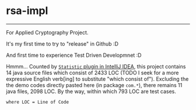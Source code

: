# rsa-impl
---

For Applied Cryptography Project.

It's my first time to try to "release" in Github :D

And first time to experience Test Driven Developmnet :D

Hmmm... Counted by [`Statistic` plugin in IntelliJ IDEA](https://plugins.jetbrains.com/idea/plugin/4509-statistic), this project contains 14 java source files which consist of 2433 LOC (TODO I seek for a more expressive English verb[ing] to substitute "which consist of"). Excluding the the demo codes directly pasted here (in package `com.*`), there remains 11 java files, 2098 LOC. By the way, within which 793 LOC are test cases.

    where LOC = Line of Code